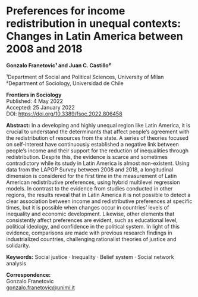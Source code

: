 # Preferences for income redistribution in unequal contexts: Changes in Latin America between 2008 and 2018

**Gonzalo Franetovic¹ and Juan C. Castillo²**

¹Department of Social and Political Sciences, University of Milan  
²Department of Sociology, Universidad de Chile

**Frontiers in Sociology**  
Published: 4 May 2022  
Accepted: 25 January 2022  
DOI: https://doi.org/10.3389/fsoc.2022.806458

**Abstract:** In a developing and highly unequal region like Latin America, it is crucial to understand the determinants that affect people’s agreement with the redistribution of resources from the state. A series of theories focused on self-interest have continuously established a negative link between people’s income and their support for the reduction of inequalities through redistribution. Despite this, the evidence is scarce and sometimes contradictory while its study in Latin America is almost non-existent. Using data from the LAPOP Survey between 2008 and 2018, a longitudinal dimension is considered for the first time in the measurement of Latin American redistributive preferences, using hybrid multilevel regression models. In contrast to the evidence from studies conducted in other regions, the results reveal that in Latin America it is not possible to detect a clear association between income and redistributive preferences at specific times, but it is possible when changes occur in countries’ levels of inequality and economic development. Likewise, other elements that consistently affect preferences are evident, such as educational level, political ideology, and confidence in the political system. In light of this evidence, comparisons are made with previous research findings in industrialized countries, challenging rationalist theories of justice and solidarity.

**Keywords:** Social justice · Inequality · Belief system · Social network analysis

**Correspondence:**  
Gonzalo Franetovic  
gonzalo.franetovic@unimi.it

